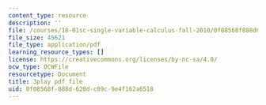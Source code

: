```yaml
---
content_type: resource
description: ''
file: /courses/18-01sc-single-variable-calculus-fall-2010/0f08568f888d620dc09c9e4f162a6518_--lPz7VFnKI.pdf
file_size: 45621
file_type: application/pdf
learning_resource_types: []
license: https://creativecommons.org/licenses/by-nc-sa/4.0/
ocw_type: OCWFile
resourcetype: Document
title: 3play pdf file
uid: 0f08568f-888d-620d-c09c-9e4f162a6518
---
```

